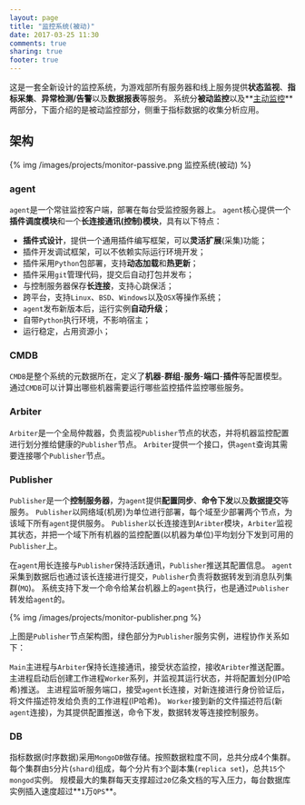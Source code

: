 ```yaml
---
layout: page
title: "监控系统(被动)"
date: 2017-03-25 11:30
comments: true
sharing: true
footer: true
---
```


这是一套全新设计的监控系统，为游戏部所有服务器和线上服务提供**状态监视**、**指标采集**、**异常检测/告警**以及**数据报表**等服务。
系统分**被动监控**以及**[主动监控](/me/projects/monitor-active.html)**两部分，下面介绍的是被动监控部分，侧重于指标数据的收集分析应用。

## 架构

{% img /images/projects/monitor-passive.png 监控系统(被动) %}

### agent

`agent`是一个常驻监控客户端，部署在每台受监控服务器上。
`agent`核心提供一个**插件调度模块**和一个**长连接通讯(控制)模块**，具有以下特点：

- **插件式设计**，提供一个通用插件编写框架，可以**灵活扩展**(采集)功能；
- 插件开发调试框架，可以不依赖实际运行环境开发；
- 插件采用`Python`包部署，支持**动态加载**和**热更新**；
- 插件采用`git`管理代码，提交后自动打包并发布；
- 与控制服务器保存**长连接**，支持心跳保活；
- 跨平台，支持`Linux`、`BSD`、`Windows`以及`OSX`等操作系统；
- `agent`发布新版本后，运行实例**自动升级**；
- 自带`Python`执行环境，不影响宿主；
- 运行稳定，占用资源小；

### CMDB

`CMDB`是整个系统的元数据所在，定义了**机器**-**群组**-**服务**-**端口**-**插件**等配置模型。
通过`CMDB`可以计算出哪些机器需要运行哪些监控插件监控哪些服务。

### Arbiter

`Arbiter`是一个全局仲裁器，负责监视`Publisher`节点的状态，并将机器监控配置进行划分推给健康的`Publisher`节点。
`Arbiter`提供一个接口，供`agent`查询其需要连接哪个`Publisher`节点。

### Publisher

`Publisher`是一个**控制服务器**，为`agent`提供**配置同步**、**命令下发**以及**数据提交**等服务。
`Publisher`以网络域(机房)为单位进行部署，每个域至少部署两个节点，为该域下所有`agent`提供服务。
`Publisher`以长连接连到`Aribter`模块，`Arbiter`监视其状态，并把一个域下所有机器的监控配置(以机器为单位)平均划分下发到可用的`Publisher`上。

在`agent`用长连接与`Publisher`保持活跃通讯，`Publisher`推送其配置信息。
`agent`采集到数据后也通过该长连接进行提交，`Publisher`负责将数据转发到消息队列集群(`MQ`)。
系统支持下发一个命令给某台机器上的`agent`执行，也是通过`Publisher`转发给`agent`的。

{% img /images/projects/monitor-publisher.png %}

上图是`Publisher`节点架构图，绿色部分为`Publisher`服务实例，进程协作关系如下：

`Main`主进程与`Arbiter`保持长连接通讯，接受状态监控，接收`Aribter`推送配置。
主进程启动后创建工作进程`Worker`系列，并监视其运行状态，并将配置划分(IP哈希)推送。
主进程监听服务端口，接受`agent`长连接，对新连接进行身份验证后，将文件描述符发给负责的工作进程(IP哈希)。
`Worker`接到新的文件描述符后(新`agent`连接)，为其提供配置推送，命令下发，数据转发等连接控制服务。

### DB

指标数据(时序数据)采用`MongoDB`做存储。按照数据粒度不同，总共分成4个集群。
每个集群由`5`分片(`shard`)组成，每个分片有`3`个副本集(`replica set`)，总共`15`个`mongod`实例。
规模最大的集群每天支撑超过`20`亿条文档的写入压力，每台数据库实例插入速度超过**`1`万`QPS`**。
